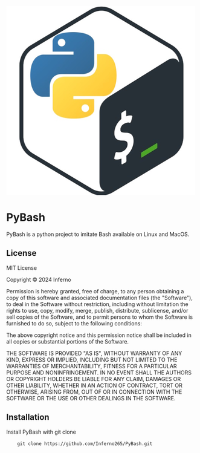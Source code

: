 
![image](https://github.com/Inferno265/PyBash/blob/85aa0b75cada2ade354ac0b7040ab3cee8142ed4/pybash.jpg)

# PyBash

PyBash is a python project to imitate Bash available on Linux and MacOS.


## License

MIT License

Copyright © 2024 Inferno

Permission is hereby granted, free of charge, to any person obtaining a copy
of this software and associated documentation files (the "Software"), to deal
in the Software without restriction, including without limitation the rights
to use, copy, modify, merge, publish, distribute, sublicense, and/or sell
copies of the Software, and to permit persons to whom the Software is
furnished to do so, subject to the following conditions:

The above copyright notice and this permission notice shall be included in all
copies or substantial portions of the Software.

THE SOFTWARE IS PROVIDED "AS IS", WITHOUT WARRANTY OF ANY KIND, EXPRESS OR
IMPLIED, INCLUDING BUT NOT LIMITED TO THE WARRANTIES OF MERCHANTABILITY,
FITNESS FOR A PARTICULAR PURPOSE AND NONINFRINGEMENT. IN NO EVENT SHALL THE
AUTHORS OR COPYRIGHT HOLDERS BE LIABLE FOR ANY CLAIM, DAMAGES OR OTHER
LIABILITY, WHETHER IN AN ACTION OF CONTRACT, TORT OR OTHERWISE, ARISING FROM,
OUT OF OR IN CONNECTION WITH THE SOFTWARE OR THE USE OR OTHER DEALINGS IN THE
SOFTWARE.


## Installation

Install PyBash with git clone

```git
    git clone https://github.com/Inferno265/PyBash.git
```
    
